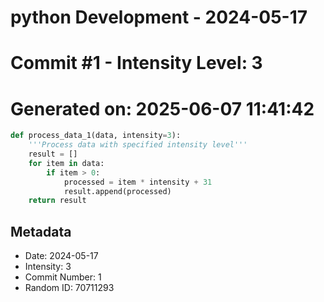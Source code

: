 ﻿# python Development - 2024-05-17
# Commit #1 - Intensity Level: 3
# Generated on: 2025-06-07 11:41:42
```python
def process_data_1(data, intensity=3):
    '''Process data with specified intensity level'''
    result = []
    for item in data:
        if item > 0:
            processed = item * intensity + 31
            result.append(processed)
    return result
```
## Metadata
- Date: 2024-05-17
- Intensity: 3
- Commit Number: 1
- Random ID: 70711293
